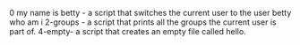 0 my name is betty - a script that switches the current user to the user betty
who am i 
2-groups -  a script that prints all the groups the current user is part of.
4-empty- a script that creates an empty file called hello.
